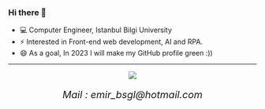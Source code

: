 ### Hi there 👋

* 💻 Computer Engineer, Istanbul Bilgi University
* ⚡ Interested in Front-end web development, AI and RPA.
* 😄 As a goal, In 2023 I will make my GitHub profile green :))

<hr>
<p align="center">
  
  <p align="center">
  <i style="font-size:20px;> Lets contact!</i>
  </p>   
            
            
            
<p align="center">          
<a href= "https://www.linkedin.com/in/emirbaşoğul/"><img src="https://img.icons8.com/material-outlined/30/000000/linkedin.png"/></a>
                                
</p>
                                                                                                                              
                                                                                                                              
<p align="center">
  Mail : emir_bsgl@hotmail.com
</p>

</p>

<!--
**Emirbasogul/Emirbasogul** is a ✨ _special_ ✨ repository because its `README.md` (this file) appears on your GitHub profile.

